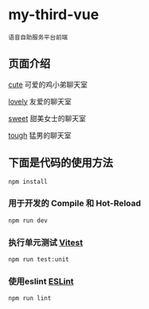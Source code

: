 # my-third-vue

    语音自助服务平台前端

## 页面介绍

[cute](src/views/Cute.vue)
可爱的鸡小弟聊天室

[lovely](src/views/Lovely.vue)
友爱的聊天室

[sweet](src/views/SweetGirl.vue)
甜美女士的聊天室

[tough](src/views/ToughGuy.vue)
猛男的聊天室

## 下面是代码的使用方法

```sh
npm install
```

### 用于开发的 Compile 和 Hot-Reload

```sh
npm run dev
```

### 执行单元测试 [Vitest](https://vitest.dev/)

```sh
npm run test:unit
```

### 使用eslint [ESLint](https://eslint.org/)

```sh
npm run lint
```
